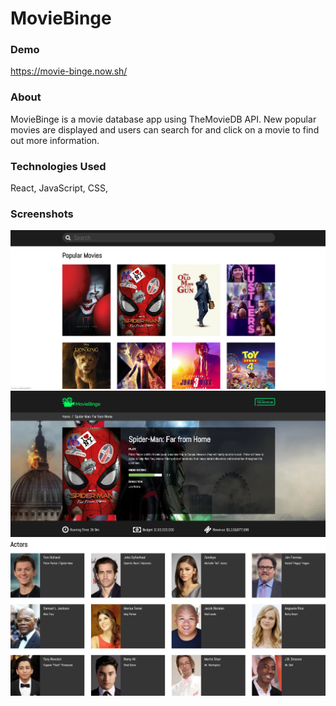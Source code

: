 # MovieBinge

### Demo
https://movie-binge.now.sh/

### About
MovieBinge is a movie database app using TheMovieDB API. New popular movies are displayed and users can search for and click on a movie to find out more information.


### Technologies Used
React, JavaScript, CSS, 

### Screenshots
![](./src/Components/Images/moviebing1.png)
![](./src/Components/Images/moviebing2.png)
![](./src/Components/Images/moviebing3.png)


